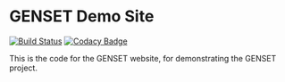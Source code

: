# GENSET Demo Site

[![Build Status](https://travis-ci.org/cheukyin699/genset-demo-site.svg?branch=master)](https://travis-ci.org/cheukyin699/genset-demo-site)
[![Codacy Badge](https://api.codacy.com/project/badge/Grade/feac75edbe5241eaa206de597efb38ef)](https://www.codacy.com/app/chucksys88/genset-demo-site?utm_source=github.com&amp;utm_medium=referral&amp;utm_content=cheukyin699/genset-demo-site&amp;utm_campaign=Badge_Grade)

This is the code for the GENSET website, for demonstrating the GENSET project.


